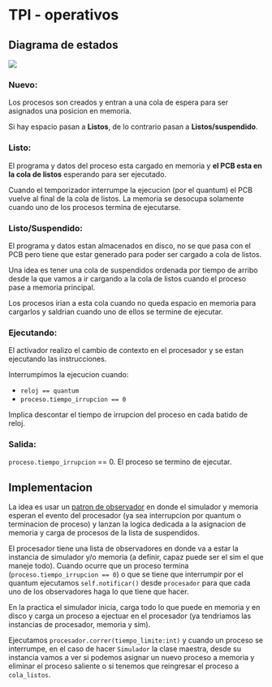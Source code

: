 # TPI - operativos

## Diagrama de estados

![](https://hackmd.io/_uploads/SkCQqOx-6.png)


### Nuevo: 

Los procesos son creados y entran a una cola de espera para ser asignados una posicion en memoria.

Si hay espacio pasan a **Listos**, de lo contrario pasan a **Listos/suspendido**.

### Listo:

El programa y datos del proceso esta cargado en memoria y **el PCB esta en la cola de listos** esperando para ser ejecutado.

Cuando el temporizador interrumpe la ejecucion (por el quantum) el PCB vuelve al final de la cola de listos. La memoria se desocupa solamente cuando uno de los procesos termina de ejecutarse.

### Listo/Suspendido:

El programa y datos estan almacenados en disco, no se que pasa con el PCB pero tiene que estar generado para poder ser cargado a cola de listos.

Una idea es tener una cola de suspendidos ordenada por tiempo de arribo desde la que vamos a ir cargando a la cola de listos cuando el proceso pase a memoria principal.

Los procesos irian a esta cola cuando no queda espacio en memoria para cargarlos y saldrian cuando uno de ellos se termine de ejecutar.


### Ejecutando:

El activador realizo el cambio de contexto en el procesador y se estan ejecutando las instrucciones. 

Interrumpimos la ejecucion cuando:

- `reloj == quantum`
- `proceso.tiempo_irrupcion == 0`

Implica descontar el tiempo de irrupcion del proceso en cada batido de reloj.


### Salida:

`proceso.tiempo_irrupcion` == 0. El proceso se termino de ejecutar.

## Implementacion

La idea es usar un [patron de observador](https://refactoring.guru/design-patterns/observer/python/example) en donde el simulador y memoria esperan el evento del procesador (ya sea interrupcion por quantum o terminacion de proceso) y lanzan la logica dedicada a la asignacion de memoria y carga de procesos de la lista de suspendidos.

El procesador tiene una lista de observadores en donde va a estar la instancia de simulador y/o memoria (a definir, capaz puede ser el sim el que maneje todo). Cuando ocurre que un proceso termina (`proceso.tiempo_irrupcion == 0`) o que se tiene que interrumpir por el quantum ejecutamos `self.notificar()` desde `procesador` para que cada uno de los observadores haga lo que tiene que hacer.

En la practica el simulador inicia, carga todo lo que puede en memoria y en disco y carga un proceso a ejectuar en el procesador (ya tendriamos las instancias de procesador, memoria y sim).

Ejecutamos `procesador.correr(tiempo_limite:int)` y cuando un proceso se interrumpe, en el caso de hacer `Simulador` la clase maestra, desde su instancia vamos a ver si podemos asignar un nuevo proceso a memoria y eliminar el proceso saliente o si tenemos que reingresar el proceso a `cola_listos`.
